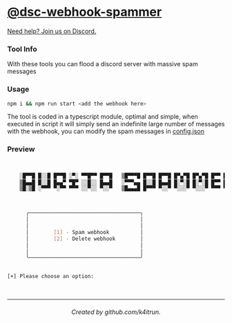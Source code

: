 # [@dsc-webhook-spammer](https://github.com/k4itrun/discord-webhook-spammer)
[Need help? Join us on Discord.](https://discord.gg/FpFxs8A9JH)

### Tool Info

With these tools you can flood a discord server with massive spam messages

### Usage

```bash
npm i && npm run start <add the webhook here>
```
The tool is coded in a typescript module, optimal and simple, when executed in script it will simply send an indefinite large number of messages with the webhook, you can modify the spam messages in [config.json](src/config/config.json)

### Preview

```bash


    ░█▀▀█ █░░█ █▀▀█ ░▀░ ▀▀█▀▀ █▀▀█   ▒█▀▀▀█ █▀▀█ █▀▀█ █▀▄▀█ █▀▄▀█ █▀▀ █▀▀█
    ▒█▄▄█ █░░█ █▄▄▀ ▀█▀ ░░█░░ █▄▄█   ░▀▀▀▄▄ █░░█ █▄▄█ █░▀░█ █░▀░█ █▀▀ █▄▄▀
    ▒█░▒█ ░▀▀▀ ▀░▀▀ ▀▀▀ ░░▀░░ ▀░░▀   ▒█▄▄▄█ █▀▀▀ ▀░░▀ ▀░░░▀ ▀░░░▀ ▀▀▀ ▀░▀▀



      ╭────────────────────────────────────╮
      │                                    │
      │                                    │
      │        [1] - Spam webhook          │
      │        [2] - Delete webhook        │
      │                                    │
      │                                    │
      ╰────────────────────────────────────╯


[+] Please choose an option:

```


<br>

---
<h6 align="center">Created by github.com/k4itrun.</h6>
